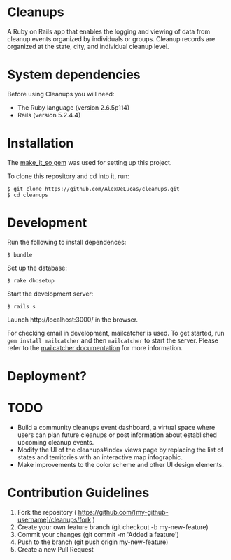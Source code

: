 # Cleanups

A Ruby on Rails app that enables the logging and viewing of data from cleanup events organized by individuals or groups. Cleanup records are organized at the state, city, and individual cleanup level.  

# System dependencies

Before using Cleanups you will need:

* The Ruby language (version 2.6.5p114)
* Rails (version 5.2.4.4)

# Installation 

The [make_it_so gem](https://github.com/LaunchAcademy/make_it_so) was used for setting up this project.

To clone this repository and cd into it, run: 
    
    $ git clone https://github.com/AlexDeLucas/cleanups.git
    $ cd cleanups

# Development

Run the following to install dependences:

    $ bundle

Set up the database:

    $ rake db:setup

Start the development server:

    $ rails s

Launch http://localhost:3000/ in the browser.

For checking email in development, mailcatcher is used. To get started, run `gem install mailcatcher` and then `mailcatcher` to start the server. Please refer to the [mailcatcher documentation](https://mailcatcher.me) for more information.

# Deployment?

# TODO

* Build a community cleanups event dashboard, a virtual space where users can plan future cleanups or post information about established upcoming cleanup events.
* Modify the UI of the cleanups#index views page by replacing the list of states and territories with an interactive map infographic.
* Make improvements to the color scheme and other UI design elements.      

# Contribution Guidelines

1. Fork the repository ( https://github.com/[my-github-username]/cleanups/fork )
2. Create your own feature branch (git checkout -b my-new-feature)
3. Commit your changes (git commit -m 'Added a feature')  
4. Push to the branch (git push origin my-new-feature)
5. Create a new Pull Request  